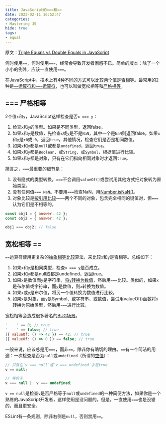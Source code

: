 ```yaml
---
title: JavaScript的===和==
date: 2023-02-11 16:52:47
categories:
- Mastering JS
hide: true
tags:
- equal
---
```


原文：[Triple Equals vs Double Equals in JavaScript](https://masteringjs.io/tutorials/fundamentals/equals)

何时使用`==`，何时使用`===`，经常会导致开发者困惑不已。简单的版本：除了一个小小的例外，应该一直使用`===`。

<!-- more -->

在JavaScript中，技术上有[4种不同的方式可以比较两个值是否相等](https://developer.mozilla.org/en-US/docs/Web/JavaScript/Equality_comparisons_and_sameness)。最常用的2种是[`==`运算符和`===`运算符](https://codeburst.io/javascript-showdown-vs-7be792be15b5)，也可以叫做宽松相等和[严格相等](https://www.ecma-international.org/ecma-262/10.0/index.html#sec-strict-equality-comparison)。

## === 严格相等

2个值`x`和`y`，JavaScript这样检查是否`x === y`：

1. 检查`x`和`y`的类型。如果是不同类型，返回false。
1. 如果`x`和`y`是数值，先检查`x`或`y`是不是`NaN`，其中一个是`NaN`则返回false。如果`x`和`y`是`+0`或`-0`，返回`true`。其他情况，检查它们是否是相同数值。
1. 如果`x`和`y`都是`null`或都是`undefined`，返回`true`。
1. 如果`x`和`y`都是`Boolean`、或`String`、或`Symbol`，根据值进行比较。
1. 如果`x`和`y`都是对象，只有在它们指向相同对象时才返回`true`。

简言之，`===`最重要的细节是：

1. 没有隐式的类型转换。`===`不会调用`valueOf()`或尝试用其他方式把对象转为原始类型。
1. 没有任何值`=== NaN`。不要用`===`检查NaN，用[Number.isNaN()](https://developer.mozilla.org/en-US/docs/Web/JavaScript/Reference/Global_Objects/Number/isNaN)。
1. 对象比较是[按引用比较](http://adripofjavascript.com/blog/drips/object-equality-in-javascript.html)——两个不同的对象，包含完全相同的键值对，但`===`认为它们是不相等的。

```javascript
const obj1 = { answer: 42 };
const obj2 = { answer: 42 };

obj1 === obj2; // false
```

## 宽松相等 ==

`==`运算符使用更复杂的[抽象相等比较](https://www.ecma-international.org/ecma-262/10.0/index.html#sec-abstract-equality-comparison)算法，来比较`x`和`y`是否相等。总结如下：

1. 如果`x`和`y`是相同类型，检查`x === y`是否成立。
1. 如果`x`和`y`都是null或都是undefined，返回true。
1. 如果`x`是数值而`y`是字符串，[将`y`转换为数值](https://www.ecma-international.org/ecma-262/10.0/index.html#sec-tonumber)，然后用`===`比较。类似的，如果`x`是布尔值或字符串，而`y`是数值，则`x`转换为数值。
1. 如果`x`或`y`是布尔值，将另一个值转换为数值进行比较。
1. 如果`x`是对象，而`y`是Symbol、或字符串、或数值，尝试用valueOf()函数将`x`转换为原始类型，然后用`===`进行比较。

宽松相等会造成很多著名的[BUG场景](https://www.destroyallsoftware.com/talks/wat)。

```javascript
'    ' == 0; // true
'    ' == false; // true
({ valueOf: () => 42 }) == 42; // true
({ valueOf: () => 0 }) == false; // true
```

一般来说，应该总是用`===`，而非`==`，除非你有确切的理由。`==`有一个简洁的用途：一次检查是否为`null`或`undefined`（所谓的[空值](https://masteringjs.io/tutorials/fundamentals/falsy#nullish-values)）：

``` javascript
// 只有在`v === null`或`v === undefined`才是true
v == null;

// 等价于
v === null || v === undefined;
```

`v == null`是检查`v`是否严格等于`null`或`undefined`的一种简便方法，如果你是一个熟练的JavaScript开发者，这样使用是没问题的。但是，一直使用`===`也是没错的，而且更安全。

ESLint有一条规则，除非右侧是`null`，否则禁用`==`。
